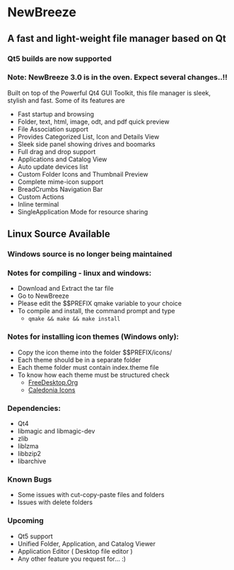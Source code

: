 # NewBreeze
## A fast and light-weight file manager based on Qt

### Qt5 builds are now supported

### Note: NewBreeze 3.0 is in the oven. Expect several changes..!!

Built on top of the Powerful Qt4 GUI Toolkit, this file manager is sleek, stylish and fast.
Some of its features are

* Fast startup and browsing
* Folder, text, html, image, odt, and pdf quick preview
* File Association support
* Provides Categorized List, Icon and Details View
* Sleek side panel showing drives and boomarks
* Full drag and drop support
* Applications and Catalog View
* Auto update devices list
* Custom Folder Icons and Thumbnail Preview
* Complete mime-icon support
* BreadCrumbs Navigation Bar
* Custom Actions
* Inline terminal
* SingleApplication Mode for resource sharing

## Linux Source Available
### Windows source is no longer being maintained

### Notes for compiling - linux and windows:
* Download and Extract the tar file
* Go to NewBreeze
* Please edit the $$PREFIX qmake variable to your choice
* To  compile and install, the command prompt and type
    + `qmake && make && make install`

### Notes for installing icon themes (Windows only):
* Copy the icon theme into the folder $$PREFIX/icons/
* Each theme should be in a separate folder
* Each theme folder must contain index.theme file
* To know how each theme must be structured check
  - [FreeDesktop.Org](http://standards.freedesktop.org/icon-theme-spec/icon-theme-spec-latest.html)
  - [Caledonia Icons](http://malcer.deviantart.com/art/Caledonia-Icons-264978107)

### Dependencies:
* Qt4
* libmagic and libmagic-dev
* zlib
* liblzma
* libbzip2
* libarchive

### Known Bugs
* Some issues with cut-copy-paste files and folders
* Issues with delete folders

### Upcoming
* Qt5 support
* Unified Folder, Application, and Catalog Viewer
* Application Editor ( Desktop file editor )
* Any other feature you request for... :)
